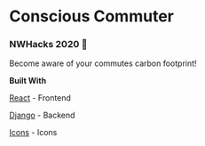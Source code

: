 # Conscious Commuter
### NWHacks 2020 :seedling:

Become aware of your commutes carbon footprint!

**Built With**

[React](https://reactjs.org/docs/) - Frontend

[Django](https://www.djangoproject.com/) - Backend

[Icons](https://icons8.com) - Icons
